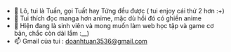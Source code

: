 - 👋 Lô, tui là Tuấn, gọi Tuất hay Tứng đều được ( tui enjoy cái thứ 2 hơn :+)
- 👀 Tui thích đọc manga hơn anime, mặc dù hồi đó có ghiền anime
- 🌱 Hiện đang là sinh viên và mong muốn làm web học tập và game cơ bản, chắc còn dài lắm :__)
- 📫 Gmail của tui : doanhtuan3536@gmail.com

<!---
doanhtuan3536/doanhtuan3536 is a ✨ special ✨ repository because its `README.md` (this file) appears on your GitHub profile.
You can click the Preview link to take a look at your changes.
--->
